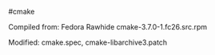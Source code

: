 #cmake

Compiled from: Fedora Rawhide cmake-3.7.0-1.fc26.src.rpm

Modified: cmake.spec, cmake-libarchive3.patch
